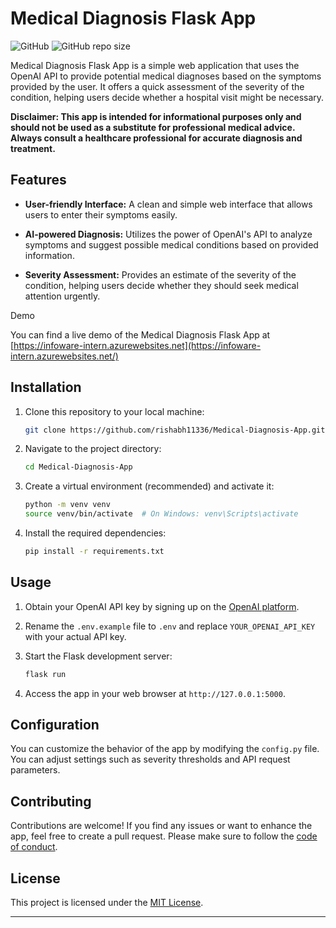 # Medical Diagnosis Flask App

![GitHub](https://img.shields.io/github/license/rishabh11336/medical-diagnosis-app)
![GitHub repo size](https://img.shields.io/github/repo-size/rishabh11336/medical-diagnosis-app)

Medical Diagnosis Flask App is a simple web application that uses the OpenAI API to provide potential medical diagnoses based on the symptoms provided by the user. It offers a quick assessment of the severity of the condition, helping users decide whether a hospital visit might be necessary.

**Disclaimer: This app is intended for informational purposes only and should not be used as a substitute for professional medical advice. Always consult a healthcare professional for accurate diagnosis and treatment.**

## Features

- **User-friendly Interface:** A clean and simple web interface that allows users to enter their symptoms easily.

- **AI-powered Diagnosis:** Utilizes the power of OpenAI's API to analyze symptoms and suggest possible medical conditions based on provided information.

- **Severity Assessment:** Provides an estimate of the severity of the condition, helping users decide whether they should seek medical attention urgently.

Demo

You can find a live demo of the Medical Diagnosis Flask App at [https://infoware-intern.azurewebsites.net](https://infoware-intern.azurewebsites.net/)

## Installation

1. Clone this repository to your local machine:

   ```bash
   git clone https://github.com/rishabh11336/Medical-Diagnosis-App.git
   ```

2. Navigate to the project directory:

   ```bash
   cd Medical-Diagnosis-App
   ```

3. Create a virtual environment (recommended) and activate it:

   ```bash
   python -m venv venv
   source venv/bin/activate  # On Windows: venv\Scripts\activate
   ```

4. Install the required dependencies:

   ```bash
   pip install -r requirements.txt
   ```

## Usage

1. Obtain your OpenAI API key by signing up on the [OpenAI platform](https://beta.openai.com/signup/).

2. Rename the `.env.example` file to `.env` and replace `YOUR_OPENAI_API_KEY` with your actual API key.

3. Start the Flask development server:

   ```bash
   flask run
   ```

4. Access the app in your web browser at `http://127.0.0.1:5000`.

## Configuration

You can customize the behavior of the app by modifying the `config.py` file. You can adjust settings such as severity thresholds and API request parameters.

## Contributing

Contributions are welcome! If you find any issues or want to enhance the app, feel free to create a pull request. Please make sure to follow the [code of conduct](CODE_OF_CONDUCT.md).

## License

This project is licensed under the [MIT License](LICENSE).

---
